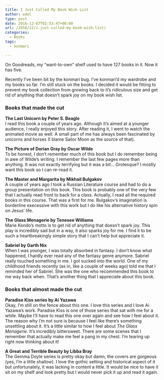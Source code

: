 ```yaml
---
title: I Just Culled My Book Wish List
author: edel
type: post
date: 2016-12-07T02:53:47+00:00
url: /2016/12/i-just-culled-my-book-wish-list/
categories:
  - Books
tags:
  - konmari

---
```

On Goodreads, my &#8220;want-to-own&#8221; shelf used to have 127 books in it. Now it has five.

Recently I&#8217;ve been bit by the konmari bug. I&#8217;ve konmari&#8217;d my wardrobe and my books so far. I&#8217;m still stuck on the books. I decided it would be fitting to prevent my book collection from growing back to it&#8217;s ridiculous size and get rid of anything that doesn&#8217;t spark joy on my book wish list.

### Books that made the cut

**The Last Unicorn by Peter S. Beagle**  
I read this book a couple of years ago. Although it&#8217;s aimed at a younger audience, I really enjoyed this story. After reading it, I went to watch the animated movie as well. A small part of me has always been fascinated by unicorns and horses (I blame Sailor Moon as the source of that).

**The Picture of Dorian Gray by Oscar Wilde**  
To be honest, I don&#8217;t remember much of this book but I do remember being in awe of Wilde&#8217;s writing. I remember the last few pages more than anything. It was not exactly terrifying but it was a bit&#8230; Grotesque? I mostly want this book so I can re-read it.

**The Master and Margarita by Mikhail Bulgakov**  
A couple of years ago I took a Russian Literature course and had to do a group presentation on this book. This book is probably one of the very few that I actually read front to back for a class. Actually, I read all the required books in this course. That was a first for me. Bulgakov&#8217;s imagination is borderline execessive with this work but I do like his alternative history spin on Jesus&#8217; life.

**The Glass Menagerie by Tenesee Williams**  
Marie Kondo&#8217;s motto is to get rid of anything that doesn&#8217;t spark joy. This play is incredibly sad but in a way, it also sparks joy for me. I find it to be such a heartbreakingly simple story that I can&#8217;t help but appreciate it.

**Sabriel by Garth Nix**  
When I was younger, I was totally absorbed in fantasy. I don&#8217;t know what happened, I hardly ever read any of the fantasy genre anymore. Sabriel really touched something in me. I got sucked into the world. One of my childhood friends recently (as in, like a couple of weeks ago) told me that I reminded her of Sabriel. She was the one who recommended this book to me way back when. That&#8217;s another thing that I appreciate about this book.

### Books that almost made the cut

**Paradise Kiss series by Ai Yazawa**  
Okay, I&#8217;m still on the fence about this one. I love this series and I love Ai Yazawa&#8217;s work. Paradise Kiss is one of those series that sat with me for a while. Maybe I&#8217;ll have to read this one over again and see how I feel about it. The reason why I&#8217;m not sure is because I feel like there&#8217;s something unsettling about it. It&#8217;s a little similar to how I feel about _The Glass Menagerie_. It&#8217;s incredibly bittersweet. There are some scenes that I remember that actually make me feel a pang in my chest. I&#8217;m tearing up right now thinking about it!

**A Great and Terrible Beauty by Libba Bray**  
The Gemma Doyle series is pretty okay but damn, the covers are gorgeous (yes, I&#8217;m a little shallow). I love the gothic setting and historical aspect of it but unfortunately, it was lacking in content a little. It would be nice to have it sit on my shelf and look pretty but I would never pick it up and read it again.

<ol class="footnote">
</ol>